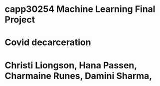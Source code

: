 # capp30254 Machine Learning Final Project
# Covid decarceration
# Christi Liongson, Hana Passen, Charmaine Runes, Damini Sharma, 